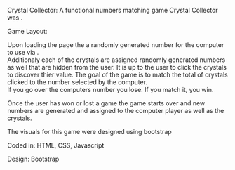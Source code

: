 Crystal Collector:
A functional numbers matching game Crystal Collector was .

Game Layout:

Upon loading the page the a randomly generated number for the computer to use via .  
Additionaly each of the crystals are assigned randomly generated numbers as well that are hidden from the user.
It is up to the user to click the crystals to discover thier value.
The goal of the game is to match the total of crystals clicked to the number selected by the computer.  
If you go over the computers number you lose. If you match it, you win.

Once the user has won or lost a game the game starts over and new numbers are generated and assigned to the computer player as well as the crystals.

The visuals for this game were designed using bootstrap

Coded in:
HTML, CSS, Javascript

Design:
Bootstrap

